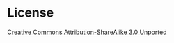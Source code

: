 # License

[Creative Commons Attribution-ShareAlike 3.0 Unported](http://creativecommons.org/licenses/by-sa/3.0/deed.en_US)
